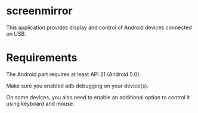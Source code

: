 # screenmirror
This application provides display and control of Android devices connected on USB.

# Requirements
The Android part requires at least API 21 (Android 5.0).

Make sure you enabled adb debugging on your device(s).

On some devices, you also need to enable an additional option to control it using keyboard and mouse.
